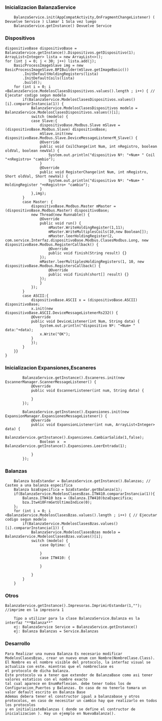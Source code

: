 
### Inicializacion BalanzaService

        BalanzaService.init(AppCompatActivity,OnFragmentChangeListener) ( Devuelve Service ) Llamar 1 Sola vez luego
        BalanzaService.getInstance() Devuelve Service

### Dispositivos

    dispositivoBase dispositivoBase = BalanzaService.getInstance().Dispositivos.getDispositivo(1);
    ArrayList<Integer> lista = new ArrayList<>();
    for (int j = 0; j < 30; j++) lista.add(j);
        BasicProcessImageSlave img = new BasicProcessImageSlave.BPIBuilder(mSlave.getImageBasic())
            .InitDefaultHoldingRegisters(lista)
            .InitDefaultCoils(lista)
            .build();
        for (int i = 0; i <BalanzaService.ModelosClasesDispositivos.values().length ; i++) { // Ejecutar codigo segun modelo
            if(BalanzaService.ModelosClasesDispositivos.values()[i].compararInstancia(1)) {
                BalanzaService.ModelosClasesDispositivos modelo = BalanzaService.ModelosClasesDispositivos.values()[i];
                switch (modelo) {
                case Slave:{
                    dispositivoBase.Modbus.Slave mSlave = (dispositivoBase.Modbus.Slave) dispositivoBase;
                    mSlave.init(new dispositivoBase.Modbus.Slave.DeviceMessageListenerM_Slave() {
                    @Override
                    public void CoilChange(int Num, int nRegistro, boolean oldVal, boolean newVal) {
                        System.out.println("dispositivo Nº: "+Num+ " Coil "+nRegistro+ "cambio"); 
                    }   
                    @Override
                    public void RegisterChange(int Num, int nRegistro, Short oldVal, Short newVal) {
                        System.out.println("dispositivo Nº: "+Num+ " HoldingRegister "+nRegistro+ "cambio");
                    }
                },img);
            }
            case Master: {
                dispositivoBase.Modbus.Master mMaster = (dispositivoBase.Modbus.Master) dispositivoBase;
                new Thread(new Runnable() {
                    @Override
                    public void run() {
                        mMaster.WriteHoldingRegister(1,11);
                        mMaster.WriteMultiplesCoils(10,new Boolean[]);
                        mMaster.leerHoldingRegister(2, com.service.Interfaz.dispositivoBase.Modbus.ClasesModbus.Long, new dispositivoBase.Modbus.RegisterCallback() {
                        @Override
                        public void finish(String result) {}
                    });
                    mMaster.leerMultiplesHoldingRegisters(1, 10, new dispositivoBase.Modbus.RegistersCallback() {
                        @Override
                        public void finish(short[] result) {}
                    });
                    }
                });
            }
            case ASCII:{
                dispositivoBase.ASCII x = (dispositivoBase.ASCII) dispositivoBase;  
                x.init(new dispositivoBase.ASCII.DeviceMessageListenerRs232() {
                @Override
                public void DeviceListener(int Num, String data) {
                    System.out.println("dispositivo Nº: "+Num+ " data:"+data);
                    x.Write("OK");
                }
                });
            }
        }}
    }

### Inicializacion Expansiones,Escaneres

            BalanzaService.getInstance().Escaneres.init(new EscannerManager.ScannerMessageListener() {
                @Override
                public void EscannerListener(int num, String data) {
                    
                }
            });

            BalanzaService.getInstance().Expansiones.init(new ExpansionManager.ExpansionesMessageListener() {
                @Override
                public void ExpansionListener(int num, ArrayList<Integer> data) {
                    BalanzaService.getInstance().Expansiones.CambiarSalida(1,false);
                    Boolean x  = BalanzaService.getInstance().Expansiones.LeerEntrada(1);
                    
                }
            });

### Balanzas

        Balanza bzaEstandar = BalanzaService.getInstance().Balanzas; // Casteo a una balanza especifica
        Balanza bzaEspecifica = bzaEstandar.getBalanza(1);
        if(BalanzaService.ModelosClasesBzas.ITW410.compararInstancia(1)){
            Balanza.ITW410 bza = (Balanza.ITW410)bzaEspecifica;
            bza.Itw410FrmGetUltimoIndice(0);
        };
        for (int i = 0; i <BalanzaService.ModelosClasesBzas.values().length ; i++) { // Ejecutar codigo segun modelo
            if(BalanzaService.ModelosClasesBzas.values()[i].compararInstancia(1)) {
                BalanzaService.ModelosClasesBzas modelo = BalanzaService.ModelosClasesBzas.values()[i];
                switch (modelo) {
                    case Optima: {
                       
                    }
                    case ITW410: {

                    }
                    
                }
            }
        }
        
### Otros
       
    BalanzaService.getInstance().Impresoras.ImprimirEstandar(1,""); //imprime en la impresora 1
        
        Tipo a utilizar para la clase BalanzaService.Balanza es la interfaz "**Balanza**"
        ej: BalanzaService Service = BalanzaService.getInstance()
        ej: Balanza Balanzas = Service.Balanzas

### Desarrollo
    Para Realizar una nueva Balanza Es necesario modificar ModelosClasesBzas, crear un nuevo enum con Nombre(NombreClase.Class).
    El Nombre es el nombre visible del protocolo, la interfaz visual se actualiza con este. mientras que el nombreclase es 
    el protocolo de dicha balanza.
    Este protocolo va a tener que extender de BalanzaBase como asi tener valores estaticos con el nombre exacto
    tal cual aparece en EnumReflexion. debe tener todos los de Configuracion_Puertos y Balanzas. En caso de no tenerlo tomara un valor default escrito en Balanza Base
    Ademas debera tener el constructor igual a balanzabase y otros protocolos, en caso de necesitar un cambio hay que realizarlo en todos los protocolos
    y en initializateBalanzas ( donde se define el contructor de inicializacion ). Hay un ejemplo en NuevaBalanza().
